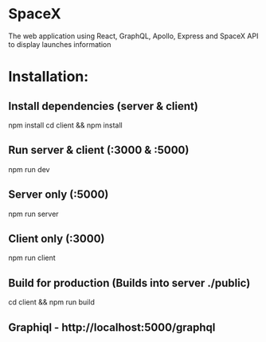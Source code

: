 # SpaceX
The web application using React, GraphQL, Apollo, Express and SpaceX API to display launches information

# Installation:
## Install dependencies (server & client)
npm install
cd client && npm install

## Run server & client (:3000 & :5000)
npm run dev

## Server only (:5000)
npm run server

## Client only (:3000)
npm run client

## Build for production (Builds into server ./public)
cd client && npm run build

## Graphiql - http://localhost:5000/graphql
